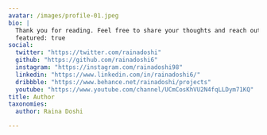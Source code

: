 ```yaml
---
avatar: /images/profile-01.jpeg
bio: |
  Thank you for reading. Feel free to share your thoughts and reach out.
  featured: true
social:
  twitter: "https://twitter.com/rainadoshi"
  github: "https://github.com/rainadoshi6"
  instagram: "https://instagram.com/rainadoshi98"
  linkedin: "https://www.linkedin.com/in/rainadoshi6/"
  dribbble: "https://www.behance.net/rainadoshi/projects"
  youtube: "https://www.youtube.com/channel/UCmCosKhVU2N4fqLLDym71KQ"
title: Author
taxonomies:
  author: Raina Doshi

---
```

